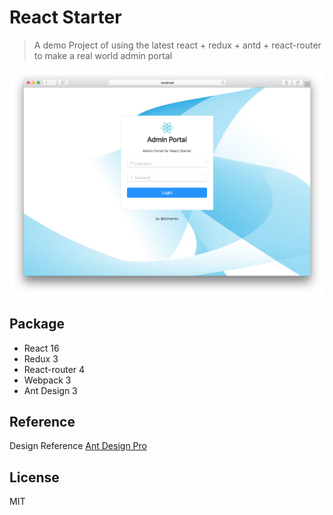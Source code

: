 # React Starter

> A demo Project of using the latest react + redux + antd + react-router to make a real world admin portal

<img src="https://raw.githubusercontent.com/bichenkk/react-starter/master/github/screenshot.png">

## Package

- React 16
- Redux 3
- React-router 4
- Webpack 3
- Ant Design 3

## Reference

Design Reference [Ant Design Pro](https://preview.pro.ant.design)

## License

MIT

